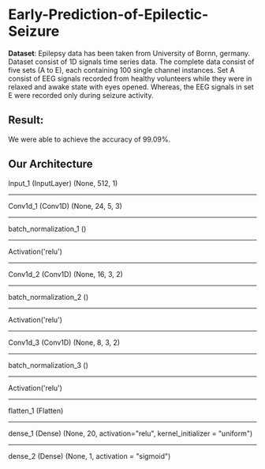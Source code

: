 # Early-Prediction-of-Epilectic-Seizure

**Dataset**: Epilepsy data has been taken from University of Bornn, germany. Dataset consist of 1D signals time series data. The complete
data consist of five sets (A to E), each containing 100 single channel instances. Set A consist of EEG signals recorded from healthy volunteers while they were in 
relaxed and awake state with eyes opened. Whereas, the EEG signals in set E were recorded only during seizure activity.

## Result: 
We were able to achieve the accuracy of 99.09%.

## Our Architecture

Input_1 (InputLayer) (None, 512, 1)
___
Conv1d_1 (Conv1D) (None, 24, 5, 3)
___
batch_normalization_1 ()
___
Activation('relu')
___

Conv1d_2 (Conv1D) (None, 16, 3, 2) 
___
batch_normalization_2 ()
___
Activation('relu')
___

Conv1d_3 (Conv1D) (None, 8, 3, 2) 
___
batch_normalization_3 ()
___
Activation('relu')
___
flatten_1 (Flatten)
___
dense_1 (Dense) (None, 20, activation="relu", kernel_initializer = "uniform") 
___
dense_2 (Dense) (None, 1, activation = "sigmoid")



